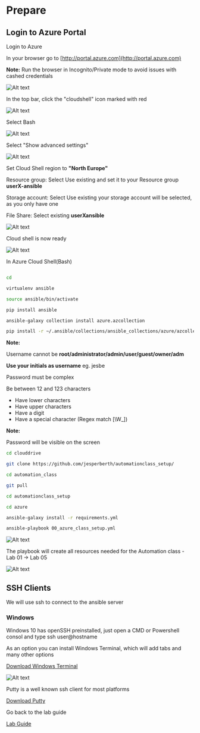 # Prepare

## Login to Azure Portal

Login to Azure

In your browser go to [http://portal.azure.com](http://portal.azure.com)

__Note:__ Run the browser in Incognito/Private mode to avoid issues with cashed credentials

![Alt text](pics/01_azure_login.png?raw=true "Azure login")

In the top bar, click the "cloudshell" icon marked with red

![Alt text](pics/05_start_cloud_shell.png?raw=true "Cloud Shell")

Select Bash

![Alt text](pics/05_start_cloud_shell_bash.png?raw=true "Cloud Shell Bash")

Select "Show advanced settings"

![Alt text](pics/06_start_cloud_shell_advanced.png?raw=true "Cloud Shell bash")

Set Cloud Shell region to __"North Europe"__

Resource group: Select Use existing and set it to your Resource group __userX-ansible__

Storage account: Select Use existing your storage account will be selected, as you only have one

File Share: Select existing __userXansible__

![Alt text](pics/07_start_cloud_shell_advanced_set.png?raw=true "Cloud Shell advanced")

Cloud shell is now ready

![Alt text](pics/09_start_cloud_shell_ready.png?raw=true "Cloud Shell storage")

In Azure Cloud Shell(Bash)

```bash

cd

virtualenv ansible

source ansible/bin/activate

pip install ansible

ansible-galaxy collection install azure.azcollection

pip install -r ~/.ansible/collections/ansible_collections/azure/azcollection/requirements-azure.txt

```

__Note:__

Username cannot be __root/administrator/admin/user/guest/owner/adm__

__Use your initials as username__ eg. jesbe

Password must be complex

Be between 12 and 123 characters

* Have lower characters
* Have upper characters
* Have a digit
* Have a special character (Regex match [\W_])

__Note:__

Password will be visible on the screen

``` bash
cd clouddrive

git clone https://github.com/jesperberth/automationclass_setup/

cd automation_class

git pull

cd automationclass_setup

cd azure

ansible-galaxy install -r requirements.yml

ansible-playbook 00_azure_class_setup.yml
```

![Alt text](pics/10_git_pull.png?raw=true "Git Pull - ansible-playbook")

The playbook will create all resources needed for the Automation class - Lab 01 -> Lab 05

![Alt text](pics/11_lab_ready.png?raw=true "Labs are ready")

## SSH Clients

We will use ssh to connect to the ansible server

### Windows

Windows 10 has openSSH preinstalled, just open a CMD or Powershell consol and type ssh user@hostname

As an option you can install Windows Terminal, which will add tabs and many other options

[Download Windows Terminal](https://github.com/microsoft/terminal)

![Alt text](pics/12_winterminal.png?raw=true "Windows Terminal SSH")

Putty is a well known ssh client for most platforms

[Download Putty](https://www.chiark.greenend.org.uk/~sgtatham/putty/latest.html)

Go back to the lab guide

[Lab Guide](README.md)

